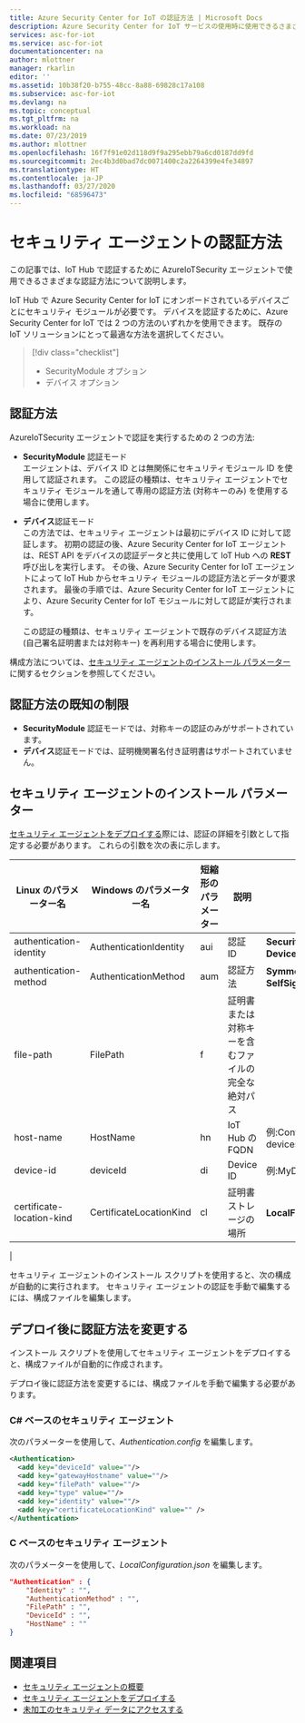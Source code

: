 ```yaml
---
title: Azure Security Center for IoT の認証方法 | Microsoft Docs
description: Azure Security Center for IoT サービスの使用時に使用できるさまざまな認証方法について説明します。
services: asc-for-iot
ms.service: asc-for-iot
documentationcenter: na
author: mlottner
manager: rkarlin
editor: ''
ms.assetid: 10b38f20-b755-48cc-8a88-69828c17a108
ms.subservice: asc-for-iot
ms.devlang: na
ms.topic: conceptual
ms.tgt_pltfrm: na
ms.workload: na
ms.date: 07/23/2019
ms.author: mlottner
ms.openlocfilehash: 16f7f91e02d118d9f9a295ebb79a6cd0187dd9fd
ms.sourcegitcommit: 2ec4b3d0bad7dc0071400c2a2264399e4fe34897
ms.translationtype: HT
ms.contentlocale: ja-JP
ms.lasthandoff: 03/27/2020
ms.locfileid: "68596473"
---
```

# <a name="security-agent-authentication-methods"></a>セキュリティ エージェントの認証方法 

この記事では、IoT Hub で認証するために AzureIoTSecurity エージェントで使用できるさまざまな認証方法について説明します。

IoT Hub で Azure Security Center for IoT にオンボードされているデバイスごとにセキュリティ モジュールが必要です。 デバイスを認証するために、Azure Security Center for IoT では 2 つの方法のいずれかを使用できます。 既存の IoT ソリューションにとって最適な方法を選択してください。 

> [!div class="checklist"]
> * SecurityModule オプション
> * デバイス オプション

## <a name="authentication-methods"></a>認証方法

AzureIoTSecurity エージェントで認証を実行するための 2 つの方法:

 - **SecurityModule** 認証モード<br>
   エージェントは、デバイス ID とは無関係にセキュリティモジュール ID を使用して認証されます。
   この認証の種類は、セキュリティ エージェントでセキュリティ モジュールを通して専用の認証方法 (対称キーのみ) を使用する場合に使用します。
        
 - **デバイス**認証モード<br>
    この方法では、セキュリティ エージェントは最初にデバイス ID に対して認証します。 初期の認証の後、Azure Security Center for IoT エージェントは、REST API をデバイスの認証データと共に使用して IoT Hub への **REST** 呼び出しを実行します。 その後、Azure Security Center for IoT エージェントによって IoT Hub からセキュリティ モジュールの認証方法とデータが要求されます。 最後の手順では、Azure Security Center for IoT エージェントにより、Azure Security Center for IoT モジュールに対して認証が実行されます。
    
    この認証の種類は、セキュリティ エージェントで既存のデバイス認証方法 (自己署名証明書または対称キー) を再利用する場合に使用します。 

構成方法については、[セキュリティ エージェントのインストール パラメーター](#security-agent-installation-parameters)に関するセクションを参照してください。
                                
## <a name="authentication-methods-known-limitations"></a>認証方法の既知の制限

- **SecurityModule** 認証モードでは、対称キーの認証のみがサポートされています。
- **デバイス**認証モードでは、証明機関署名付き証明書はサポートされていません。  

## <a name="security-agent-installation-parameters"></a>セキュリティ エージェントのインストール パラメーター

[セキュリティ エージェントをデプロイする](how-to-deploy-agent.md)際には、認証の詳細を引数として指定する必要があります。
これらの引数を次の表に示します。


|Linux のパラメーター名 | Windows のパラメーター名 | 短縮形のパラメーター |説明|Options|
|---------------------|---------------|---------|---------------|---------------|
|authentication-identity|AuthenticationIdentity|aui|認証 ID| **SecurityModule** または **Device**|
|authentication-method|AuthenticationMethod|aum|認証方法|**SymmetricKey** または **SelfSignedCertificate**|
|file-path|FilePath|f|証明書または対称キーを含むファイルの完全な絶対パス| |
|host-name|HostName|hn|IoT Hub の FQDN|例:ContosoIotHub.azure-devices.net|
|device-id|deviceId|di|Device ID|例:MyDevice1|
|certificate-location-kind|CertificateLocationKind|cl|証明書ストレージの場所|**LocalFile** または **Store**|
|


セキュリティ エージェントのインストール スクリプトを使用すると、次の構成が自動的に実行されます。 セキュリティ エージェントの認証を手動で編集するには、構成ファイルを編集します。 

## <a name="change-authentication-method-after-deployment"></a>デプロイ後に認証方法を変更する

インストール スクリプトを使用してセキュリティ エージェントをデプロイすると、構成ファイルが自動的に作成されます。

デプロイ後に認証方法を変更するには、構成ファイルを手動で編集する必要があります。


### <a name="c-based-security-agent"></a>C# ベースのセキュリティ エージェント

次のパラメーターを使用して、_Authentication.config_ を編集します。

```xml
<Authentication>
  <add key="deviceId" value=""/>
  <add key="gatewayHostname" value=""/>
  <add key="filePath" value=""/>
  <add key="type" value=""/>
  <add key="identity" value=""/>
  <add key="certificateLocationKind" value="" />
</Authentication>
```

### <a name="c-based-security-agent"></a>C ベースのセキュリティ エージェント

次のパラメーターを使用して、_LocalConfiguration.json_ を編集します。

```json
"Authentication" : {
    "Identity" : "",
    "AuthenticationMethod" : "",
    "FilePath" : "",
    "DeviceId" : "",
    "HostName" : ""
}
```

## <a name="see-also"></a>関連項目
- [セキュリティ エージェントの概要](security-agent-architecture.md)
- [セキュリティ エージェントをデプロイする](how-to-deploy-agent.md)
- [未加工のセキュリティ データにアクセスする](how-to-security-data-access.md)
